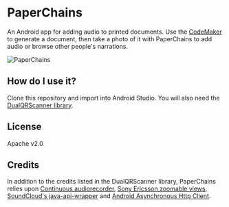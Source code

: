 PaperChains
===========

An Android app for adding audio to printed documents. Use the [CodeMaker](https://github.com/EnteriseToolkit/codemaker) to generate a document, then take a photo of it with PaperChains to add audio or browse other people's narrations.

![PaperChains](http://www.enterise.info/paperchains/github.jpg)


How do I use it?
----------------
Clone this repository and import into Android Studio. You will also need the [DualQRScanner library](https://github.com/EnteriseToolkit/dualqrscanner).


License
-------
Apache v2.0


Credits
-------
In addition to the credits listed in the DualQRScanner library, PaperChains relies upon [Continuous audiorecorder](https://github.com/lassana/continuous-audiorecorder), [Sony Ericsson zoomable views](http://developer.sonymobile.com/2010/07/07/android-one-finger-zoom-tutorial-part-4/), [SoundCloud's java-api-wrapper](https://github.com/soundcloud/java-api-wrapper) and [Android Asynchronous Http Client](https://github.com/loopj/android-async-http).
